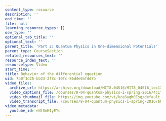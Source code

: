 ```yaml
---
content_type: resource
description: ''
end_time: ''
file: null
learning_resource_types: []
ocw_type: ''
optional_tab_title: ''
optional_text: ''
parent_title: 'Part 2: Quantum Physics in One-dimensional Potentials'
parent_type: CourseSection
related_resources_text: ''
resource_index_text: ''
resourcetype: Video
start_time: ''
title: Behavior of the differential equation
uid: 7a0f1d25-bb33-2f8c-10fc-86d4e0afdd7b
video_files:
  archive_url: https://archive.org/download/MIT8.04S16/MIT8_04S16_lec13_s5_300k.mp4
  video_captions_file: /courses/8-04-quantum-physics-i-spring-2016/4c1fb117b2c2548f9df1def64cc16b10_eNf8nH1yEYc.vtt
  video_thumbnail_file: https://img.youtube.com/vi/kce8aqh0Esg/default.jpg
  video_transcript_file: /courses/8-04-quantum-physics-i-spring-2016/b8594b5920d93255df3dc9cce522959f_eNf8nH1yEYc.pdf
video_metadata:
  youtube_id: eNf8nH1yEYc
---
```

